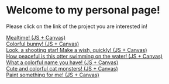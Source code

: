 <html>
	<body>
		<h1>Welcome to my personal page! </h1>
		<p>Please click on the link of the project you are interested in!</p>
		<a href="https://vickipataki.github.io/javascript/JS003-meal-canvas.html">Mealtime! (JS + Canvas)</a>
		<br/>
		<a href="https://vickipataki.github.io/javascript/js004-bunny.html">Colorful bunny! (JS + Canvas)</a>
		<br/>
		<a href="https://vickipataki.github.io/javascript/ka-shooting-star.html">Look, a shooting star! Make a wish, quickly! (JS + Canvas)</a>
		<br/>
		<a href="https://vickipataki.github.io/javascript/peaceful-otter.html">How peaceful is this otter swimming on the water! (JS + Canvas)</a>
		<br/>
		<a href="https://vickipataki.github.io/javascript/say-my-name.html">What a colorful name you have! (JS + Canvas)</a>
		<br/>
		<a href="https://vickipataki.github.io/javascript/f-ton-of-cats.html">Cute and colorful cat monsters! (JS + Canvas)</a>
		<br/>
		<a href="https://vickipataki.github.io/javascript/painting.html">Paint something for me! (JS + Canvas)</a>
	</body>
</html>
